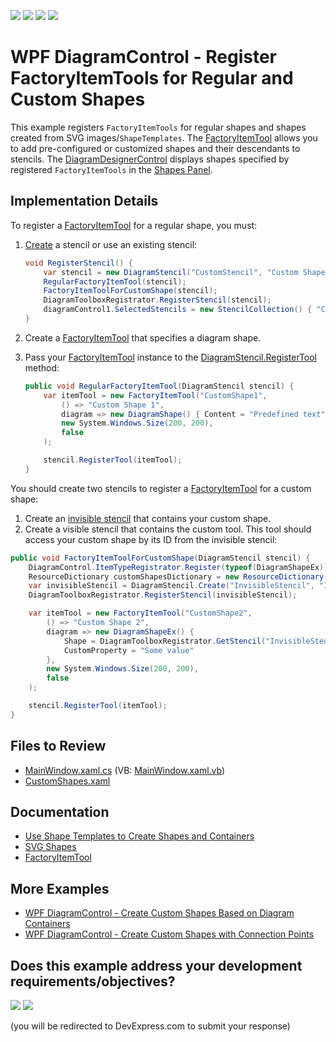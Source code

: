 <!-- default badges list -->
![](https://img.shields.io/endpoint?url=https://codecentral.devexpress.com/api/v1/VersionRange/657641428/17.1.3%2B)
[![](https://img.shields.io/badge/Open_in_DevExpress_Support_Center-FF7200?style=flat-square&logo=DevExpress&logoColor=white)](https://supportcenter.devexpress.com/ticket/details/T1174035)
[![](https://img.shields.io/badge/📖_How_to_use_DevExpress_Examples-e9f6fc?style=flat-square)](https://docs.devexpress.com/GeneralInformation/403183)
[![](https://img.shields.io/badge/💬_Leave_Feedback-feecdd?style=flat-square)](#does-this-example-address-your-development-requirementsobjectives)
<!-- default badges end -->

# WPF DiagramControl - Register FactoryItemTools for Regular and Custom Shapes

This example registers `FactoryItemTools` for regular shapes and shapes created from SVG images/`ShapeTemplates`. The [FactoryItemTool](https://docs.devexpress.com/CoreLibraries/DevExpress.Diagram.Core.FactoryItemTool) allows you to add pre-configured or customized shapes and their descendants to stencils. The [DiagramDesignerControl](https://docs.devexpress.com/WPF/DevExpress.Xpf.Diagram.DiagramDesignerControl) displays shapes specified by registered `FactoryItemTools` in the [Shapes Panel](https://docs.devexpress.com/WPF/116504/controls-and-libraries/diagram-control/diagram-designer-control/shapes-panel).

## Implementation Details

To register a [FactoryItemTool](https://docs.devexpress.com/CoreLibraries/DevExpress.Diagram.Core.FactoryItemTool) for a regular shape, you must:

1. [Create](https://docs.devexpress.com/CoreLibraries/DevExpress.Diagram.Core.DiagramStencil.Create.overloads) a stencil or use an existing stencil:

   ```cs
   void RegisterStencil() {
       var stencil = new DiagramStencil("CustomStencil", "Custom Shapes");
       RegularFactoryItemTool(stencil);
       FactoryItemToolForCustomShape(stencil);
       DiagramToolboxRegistrator.RegisterStencil(stencil);
       diagramControl1.SelectedStencils = new StencilCollection() { "CustomStencil" };
   }
   ```

2. Create a [FactoryItemTool](https://docs.devexpress.com/CoreLibraries/DevExpress.Diagram.Core.FactoryItemTool) that specifies a diagram shape.
3. Pass your [FactoryItemTool](https://docs.devexpress.com/CoreLibraries/DevExpress.Diagram.Core.FactoryItemTool) instance to the [DiagramStencil.RegisterTool](https://docs.devexpress.com/CoreLibraries/DevExpress.Diagram.Core.DiagramStencil.RegisterTool(DevExpress.Diagram.Core.ItemTool)) method:

   ```cs
   public void RegularFactoryItemTool(DiagramStencil stencil) {
       var itemTool = new FactoryItemTool("CustomShape1",
           () => "Custom Shape 1",
           diagram => new DiagramShape() { Content = "Predefined text" },
           new System.Windows.Size(200, 200),
           false
       );

       stencil.RegisterTool(itemTool);
   }
   ```

You should create two stencils to register a [FactoryItemTool](https://docs.devexpress.com/CoreLibraries/DevExpress.Diagram.Core.FactoryItemTool) for a custom shape:

1. Create an [invisible stencil](https://docs.devexpress.com/WPF/116504/controls-and-libraries/diagram-control/diagram-designer-control/shapes-panel#create-hidden-stencils) that contains your custom shape.
2. Create a visible stencil that contains the custom tool. This tool should access your custom shape by its ID from the invisible stencil:

```cs
public void FactoryItemToolForCustomShape(DiagramStencil stencil) {
    DiagramControl.ItemTypeRegistrator.Register(typeof(DiagramShapeEx));
    ResourceDictionary customShapesDictionary = new ResourceDictionary() { Source = new Uri("CustomShapes.xaml", UriKind.Relative) };
    var invisibleStencil = DiagramStencil.Create("InvisibleStencil", "Invisible Stencil", customShapesDictionary, shapeName => shapeName, false);
    DiagramToolboxRegistrator.RegisterStencil(invisibleStencil);

    var itemTool = new FactoryItemTool("CustomShape2",
        () => "Custom Shape 2",
        diagram => new DiagramShapeEx() { 
            Shape = DiagramToolboxRegistrator.GetStencil("InvisibleStencil").GetShape("Shape1"), 
            CustomProperty = "Some value" 
        },
        new System.Windows.Size(200, 200), 
        false
    );

    stencil.RegisterTool(itemTool);
}
```

## Files to Review

- [MainWindow.xaml.cs](./CS/WpfApp13/MainWindow.xaml.cs) (VB: [MainWindow.xaml.vb](./VB/WpfApp13/MainWindow.xaml.vb))
- [CustomShapes.xaml](./CS/WpfApp13/CustomShapes.xaml)

## Documentation

- [Use Shape Templates to Create Shapes and Containers](https://docs.devexpress.com/WPF/117037/controls-and-libraries/diagram-control/diagram-items/creating-shapes-and-containers-using-shape-templates)
- [SVG Shapes](https://docs.devexpress.com/WPF/117321/controls-and-libraries/diagram-control/diagram-items/svg-shapes)
- [FactoryItemTool](https://docs.devexpress.com/CoreLibraries/DevExpress.Diagram.Core.FactoryItemTool)

## More Examples

- [WPF DiagramControl - Create Custom Shapes Based on Diagram Containers](https://github.com/DevExpress-Examples/wpf-diagram-create-custom-shapes-based-on-diagram-containers)
- [WPF DiagramControl - Create Custom Shapes with Connection Points](https://github.com/DevExpress-Examples/wpf-diagramdesigner-create-custom-shapes-with-connection-points)
<!-- feedback -->
## Does this example address your development requirements/objectives?

[<img src="https://www.devexpress.com/support/examples/i/yes-button.svg"/>](https://www.devexpress.com/support/examples/survey.xml?utm_source=github&utm_campaign=wpf-diagram-register-factoryitemtools-for-shapes&~~~was_helpful=yes) [<img src="https://www.devexpress.com/support/examples/i/no-button.svg"/>](https://www.devexpress.com/support/examples/survey.xml?utm_source=github&utm_campaign=wpf-diagram-register-factoryitemtools-for-shapes&~~~was_helpful=no)

(you will be redirected to DevExpress.com to submit your response)
<!-- feedback end -->
